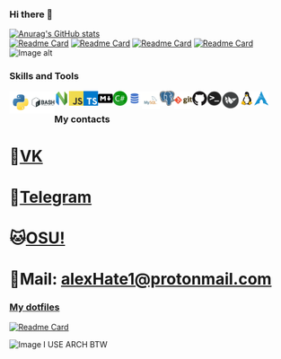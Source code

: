 ### Hi there 👋

[![Anurag's GitHub stats](https://github-readme-stats.vercel.app/api?username=kotik06&show_icons=true&theme=ocean_dark)](https://github.com/kotik06)
<br />
[![Readme Card](https://github-readme-stats.vercel.app/api/pin/?username=kotik06&repo=VKTOOL&show_icons=true&theme=ocean_dark)](https://github.com/kotik06/VKTOOL)
[![Readme Card](https://github-readme-stats.vercel.app/api/pin/?username=kotik06&repo=SILENt&show_icons=true&theme=ocean_dark)](https://github.com/kotik06/SILENt)
[![Readme Card](https://github-readme-stats.vercel.app/api/pin/?username=kotik06&repo=vkbotsk&show_icons=true&theme=ocean_dark)](https://github.com/kotik06/vkbots)
[![Readme Card](https://github-readme-stats.vercel.app/api/pin/?username=kotik06&repo=tproger.ru_parser&show_icons=true&theme=ocean_dark)](https://github.com/kotik06/tproger.ru_parser)
<br />
![Image alt](https://github.com/kotik06/kotik06/raw/main/5.jpg)

### Skills and Tools
<img align="left" alt="Python" width="40px" src="https://raw.githubusercontent.com/github/explore/80688e429a7d4ef2fca1e82350fe8e3517d3494d/topics/python/python.png" />
<img align="left" alt="Bash" width="40px" src="https://raw.githubusercontent.com/github/explore/80688e429a7d4ef2fca1e82350fe8e3517d3494d/topics/bash/bash.png"/>

<img align="left" alt="Neovim" width="26px" src="https://raw.githubusercontent.com/github/explore/26674e638508ac4a4e113ee32d6755ebfa000569/topics/neovim/neovim.png" />
<img align="left" alt="JavaScript" width="26px" src="https://raw.githubusercontent.com/github/explore/80688e429a7d4ef2fca1e82350fe8e3517d3494d/topics/javascript/javascript.png" />
<img align="left" alt="TypeScript" width="26px" src="https://raw.githubusercontent.com/github/explore/80688e429a7d4ef2fca1e82350fe8e3517d3494d/topics/typescript/typescript.png" />

<img align="left" alt="Markdown" width="26px" src="https://raw.githubusercontent.com/github/explore/80688e429a7d4ef2fca1e82350fe8e3517d3494d/topics/markdown/markdown.png" />
<img align="left" alt="CSharp" width="26px" src="https://raw.githubusercontent.com/github/explore/80688e429a7d4ef2fca1e82350fe8e3517d3494d/topics/csharp/csharp.png" />

<img align="left" alt="SQL" width="26px" src="https://raw.githubusercontent.com/github/explore/80688e429a7d4ef2fca1e82350fe8e3517d3494d/topics/sql/sql.png" />
<img align="left" alt="MySQL" width="32px" src="https://raw.githubusercontent.com/github/explore/80688e429a7d4ef2fca1e82350fe8e3517d3494d/topics/mysql/mysql.png" />
<img align="left" alt="PostgeSQL" width="26px" src="https://raw.githubusercontent.com/github/explore/80688e429a7d4ef2fca1e82350fe8e3517d3494d/topics/postgresql/postgresql.png" />
<img align="left" alt="Git" width="32px" src="https://raw.githubusercontent.com/github/explore/80688e429a7d4ef2fca1e82350fe8e3517d3494d/topics/git/git.png" />
<img align="left" alt="GitHub" width="26px" src="https://raw.githubusercontent.com/github/explore/78df643247d429f6cc873026c0622819ad797942/topics/github/github.png" />
<img align="left" alt="Terminal" width="26px" src="https://raw.githubusercontent.com/github/explore/80688e429a7d4ef2fca1e82350fe8e3517d3494d/topics/terminal/terminal.png" />
<img align="left" alt="Kivy" width="32px" src="https://raw.githubusercontent.com/github/explore/5d823171791ab9e6bc894aea5b350c996febf511/topics/kivy/kivy.png" />

<img align="left" alt="Linux" width="26px" src="https://raw.githubusercontent.com/github/explore/56a826d05cf762b2b50ecbe7d492a839b04f3fbf/topics/linux/linux.png" />
<img align="left" alt="ARCH" width="26px" src="https://raw.githubusercontent.com/github/explore/7b8474be525e3f210d3c8d60a32beca4bfc2895b/topics/archlinux/archlinux.png" />

<br />


### My contacts
  # :hamster:[VK](https://vk.com/sudoreboot)
  # :panda_face:[Telegram](https://t.me/cyberivan_0)
  # :cat:[OSU!](https://osu.ppy.sh/users/19204124)
  # :e-mail:Mail: alexHate1@protonmail.com
  
### [My dotfiles](https://github.com/zerocodex86/dotfiles)
[![Readme Card](https://github-readme-stats.vercel.app/api/pin/?username=zerocodex86&repo=dotfiles&show_icons=true&theme=ocean_dark)](https://github.com/zerocodex86/dotfiles)


![Image](https://vk.com/sticker/1-50642-128) 
I USE ARCH BTW
